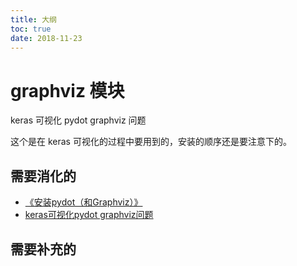 ```yaml
---
title: 大纲
toc: true
date: 2018-11-23
---
```




# graphviz 模块


keras 可视化 pydot graphviz 问题

这个是在 keras 可视化的过程中要用到的，安装的顺序还是要注意下的。




## 需要消化的



- [《安装pydot（和Graphviz）》](https://blog.csdn.net/WuchangI/article/details/79589542?utm_source=blogxgwz1)
- [keras可视化pydot graphviz问题](https://www.jianshu.com/p/f3a0b2ca0ca8)

## 需要补充的
